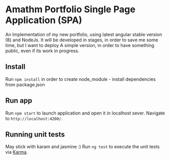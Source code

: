 # Amathm Portfolio Single Page Application (SPA) 

An Implementation of my new portfolio, using latest angular stable version (8) and NodeJs.
It will be developed in stages, in order to save me some time, but I want to deploy
A simple version, in order to have something public, even if its work in progress.

## Install 
Run `npm install` in order to create node_module - install dependencies from package.json

## Run app

Run `npm start` to launch application and open it in localhost sever. Navigate to `http://localhost:4200/`. 

## Running unit tests

May stick with karam and jasmine :)
Run `ng test` to execute the unit tests via [Karma](https://karma-runner.github.io).



